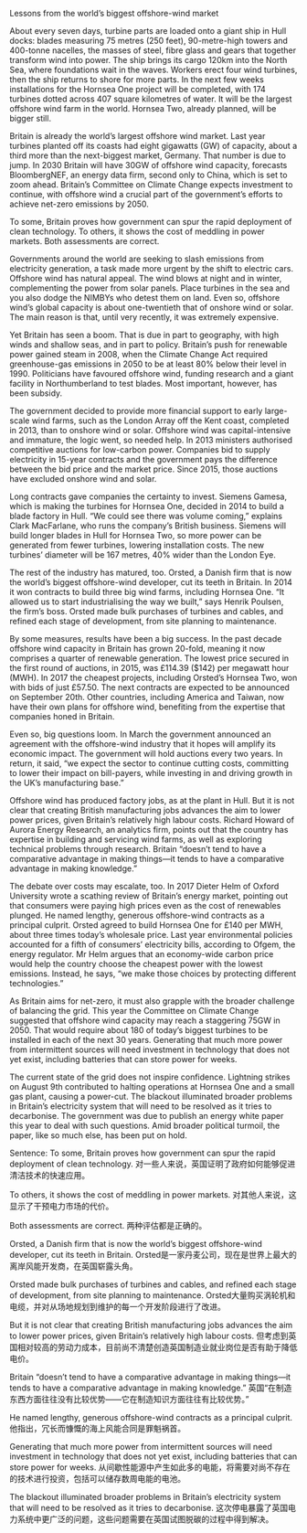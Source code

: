 Lessons from the world’s biggest offshore-wind market

About every seven days, turbine parts are loaded onto a giant ship in Hull docks: blades measuring 75 metres (250 feet), 90-metre-high towers and 400-tonne nacelles, the masses of steel, fibre glass and gears that together transform wind into power. The ship brings its cargo 120km into the North Sea, where foundations wait in the waves. Workers erect four wind turbines, then the ship returns to shore for more parts. In the next few weeks installations for the Hornsea One project will be completed, with 174 turbines dotted across 407 square kilometres of water. It will be the largest offshore wind farm in the world. Hornsea Two, already planned, will be bigger still.

Britain is already the world’s largest offshore wind market. Last year turbines planted off its coasts had eight gigawatts (GW) of capacity, about a third more than the next-biggest market, Germany. That number is due to jump. In 2030 Britain will have 30GW of offshore wind capacity, forecasts BloombergNEF, an energy data firm, second only to China, which is set to zoom ahead. Britain’s Committee on Climate Change expects investment to continue, with offshore wind a crucial part of the government’s efforts to achieve net-zero emissions by 2050.

To some, Britain proves how government can spur the rapid deployment of clean technology. To others, it shows the cost of meddling in power markets. Both assessments are correct.

Governments around the world are seeking to slash emissions from electricity generation, a task made more urgent by the shift to electric cars. Offshore wind has natural appeal. The wind blows at night and in winter, complementing the power from solar panels. Place turbines in the sea and you also dodge the NIMBYs who detest them on land. Even so, offshore wind’s global capacity is about one-twentieth that of onshore wind or solar. The main reason is that, until very recently, it was extremely expensive.

Yet Britain has seen a boom. That is due in part to geography, with high winds and shallow seas, and in part to policy. Britain’s push for renewable power gained steam in 2008, when the Climate Change Act required greenhouse-gas emissions in 2050 to be at least 80% below their level in 1990. Politicians have favoured offshore wind, funding research and a giant facility in Northumberland to test blades. Most important, however, has been subsidy.

The government decided to provide more financial support to early large-scale wind farms, such as the London Array off the Kent coast, completed in 2013, than to onshore wind or solar. Offshore wind was capital-intensive and immature, the logic went, so needed help. In 2013 ministers authorised competitive auctions for low-carbon power. Companies bid to supply electricity in 15-year contracts and the government pays the difference between the bid price and the market price. Since 2015, those auctions have excluded onshore wind and solar.

Long contracts gave companies the certainty to invest. Siemens Gamesa, which is making the turbines for Hornsea One, decided in 2014 to build a blade factory in Hull. “We could see there was volume coming,” explains Clark MacFarlane, who runs the company’s British business. Siemens will build longer blades in Hull for Hornsea Two, so more power can be generated from fewer turbines, lowering installation costs. The new turbines’ diameter will be 167 metres, 40% wider than the London Eye.

The rest of the industry has matured, too. Orsted, a Danish firm that is now the world’s biggest offshore-wind developer, cut its teeth in Britain. In 2014 it won contracts to build three big wind farms, including Hornsea One. “It allowed us to start industrialising the way we built,” says Henrik Poulsen, the firm’s boss. Orsted made bulk purchases of turbines and cables, and refined each stage of development, from site planning to maintenance.

By some measures, results have been a big success. In the past decade offshore wind capacity in Britain has grown 20-fold, meaning it now comprises a quarter of renewable generation. The lowest price secured in the first round of auctions, in 2015, was £114.39 ($142) per megawatt hour (MWH). In 2017 the cheapest projects, including Orsted’s Hornsea Two, won with bids of just £57.50. The next contracts are expected to be announced on September 20th. Other countries, including America and Taiwan, now have their own plans for offshore wind, benefiting from the expertise that companies honed in Britain.

Even so, big questions loom. In March the government announced an agreement with the offshore-wind industry that it hopes will amplify its economic impact. The government will hold auctions every two years. In return, it said, “we expect the sector to continue cutting costs, committing to lower their impact on bill-payers, while investing in and driving growth in the UK’s manufacturing base.”

Offshore wind has produced factory jobs, as at the plant in Hull. But it is not clear that creating British manufacturing jobs advances the aim to lower power prices, given Britain’s relatively high labour costs. Richard Howard of Aurora Energy Research, an analytics firm, points out that the country has expertise in building and servicing wind farms, as well as exploring technical problems through research. Britain “doesn’t tend to have a comparative advantage in making things—it tends to have a comparative advantage in making knowledge.”

The debate over costs may escalate, too. In 2017 Dieter Helm of Oxford University wrote a scathing review of Britain’s energy market, pointing out that consumers were paying high prices even as the cost of renewables plunged. He named lengthy, generous offshore-wind contracts as a principal culprit. Orsted agreed to build Hornsea One for £140 per MWH, about three times today’s wholesale price. Last year environmental policies accounted for a fifth of consumers’ electricity bills, according to Ofgem, the energy regulator. Mr Helm argues that an economy-wide carbon price would help the country choose the cheapest power with the lowest emissions. Instead, he says, “we make those choices by protecting different technologies.”

As Britain aims for net-zero, it must also grapple with the broader challenge of balancing the grid. This year the Committee on Climate Change suggested that offshore wind capacity may reach a staggering 75GW in 2050. That would require about 180 of today’s biggest turbines to be installed in each of the next 30 years. Generating that much more power from intermittent sources will need investment in technology that does not yet exist, including batteries that can store power for weeks.

The current state of the grid does not inspire confidence. Lightning strikes on August 9th contributed to halting operations at Hornsea One and a small gas plant, causing a power-cut. The blackout illuminated broader problems in Britain’s electricity system that will need to be resolved as it tries to decarbonise. The government was due to publish an energy white paper this year to deal with such questions. Amid broader political turmoil, the paper, like so much else, has been put on hold.

Sentence:
To some, Britain proves how government can spur the rapid deployment of clean technology.
对一些人来说，英国证明了政府如何能够促进清洁技术的快速应用。

To others, it shows the cost of meddling in power markets.
对其他人来说，这显示了干预电力市场的代价。

Both assessments are correct.
两种评估都是正确的。

Orsted, a Danish firm that is now the world’s biggest offshore-wind developer, cut its teeth in Britain.
Orsted是一家丹麦公司，现在是世界上最大的离岸风能开发商，在英国崭露头角。

Orsted made bulk purchases of turbines and cables, and refined each stage of development, from site planning to maintenance.
Orsted大量购买涡轮机和电缆，并对从场地规划到维护的每一个开发阶段进行了改进。

But it is not clear that creating British manufacturing jobs advances the aim to lower power prices, given Britain’s relatively high labour costs.
但考虑到英国相对较高的劳动力成本，目前尚不清楚创造英国制造业就业岗位是否有助于降低电价。

Britain “doesn’t tend to have a comparative advantage in making things—it tends to have a comparative advantage in making knowledge.”
英国“在制造东西方面往往没有比较优势——它在制造知识方面往往有比较优势。”

He named lengthy, generous offshore-wind contracts as a principal culprit.
他指出，冗长而慷慨的海上风能合同是罪魁祸首。

Generating that much more power from intermittent sources will need investment in technology that does not yet exist, including batteries that can store power for weeks.
从间歇性能源中产生如此多的电能，将需要对尚不存在的技术进行投资，包括可以储存数周电能的电池。

The blackout illuminated broader problems in Britain’s electricity system that will need to be resolved as it tries to decarbonise.
这次停电暴露了英国电力系统中更广泛的问题，这些问题需要在英国试图脱碳的过程中得到解决。